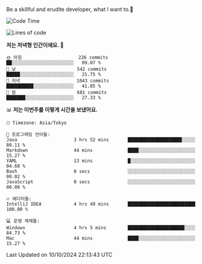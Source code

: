 Be a skillful and erudite developer, what I want to.👶

<!--START_SECTION:waka-->
![Code Time](http://img.shields.io/badge/Code%20Time-1%2C309%20hrs%2034%20mins-blue)

![Lines of code](https://img.shields.io/badge/%EC%A0%80%EB%8A%94%20%EC%97%AC%ED%83%9C%EA%B9%8C%EC%A7%80%20-882.7%20thousand%20%EC%A4%84%EC%9D%98%20%EC%BD%94%EB%93%9C%EB%A5%BC%20%EC%9E%91%EC%84%B1%ED%96%88%EC%96%B4%EC%9A%94.-blue)

**저는 저녁형 인간이에요. 🦉** 

```text
🌞 아침                     226 commits         ██░░░░░░░░░░░░░░░░░░░░░░░   09.07 % 
🌆 낮　                     542 commits         █████░░░░░░░░░░░░░░░░░░░░   21.75 % 
🌃 저녁                     1043 commits        ██████████░░░░░░░░░░░░░░░   41.85 % 
🌙 밤　                     681 commits         ███████░░░░░░░░░░░░░░░░░░   27.33 % 
```


📊 **저는 이번주를 이렇게 시간을 보냈어요.** 

```text
🕑︎ Timezone: Asia/Tokyo

💬 프로그래밍 언어들: 
Java                     3 hrs 52 mins       ████████████████████░░░░░   80.11 % 
Markdown                 44 mins             ████░░░░░░░░░░░░░░░░░░░░░   15.27 % 
YAML                     13 mins             █░░░░░░░░░░░░░░░░░░░░░░░░   04.60 % 
Bash                     0 secs              ░░░░░░░░░░░░░░░░░░░░░░░░░   00.02 % 
JavaScript               0 secs              ░░░░░░░░░░░░░░░░░░░░░░░░░   00.00 % 

🔥 에디터들: 
IntelliJ IDEA            4 hrs 49 mins       █████████████████████████   100.00 % 

💻 운영 체제들: 
Windows                  4 hrs 5 mins        █████████████████████░░░░   84.73 % 
Mac                      44 mins             ████░░░░░░░░░░░░░░░░░░░░░   15.27 % 
```


 Last Updated on 10/10/2024 22:13:43 UTC
<!--END_SECTION:waka-->
